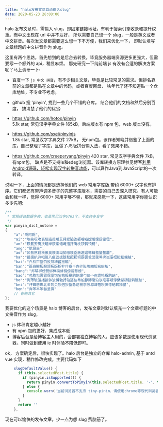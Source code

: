 ```yaml
---
title: "halo发布文章自动输入slug"
date: 2020-05-23 20:00:00
---
```


halo 发布文章时，需输入 slug，即固定链接地址，有利于搜索引擎收录和提升权重。而中文出现在 url 中并不友好，
所以需要自己想一个 slug，一般是英文或者中文拼音。每次发文章都需要这么想一下不方便，我们来优化一下，
即默认填写文章标题的中文拼音作为 slug。

这里有两个思路，首先想到的是后台去转换，毕竟服务器端资源更多更强大，但需要写一个额外的 api，稍显麻烦。
那先研究一下纯前端 js 有没有合适的解决方案呢？马上调研一下:

- 百度一下 `js 中文 拼音`，有不少相关文章，毕竟是比较常见的需求。但排名靠前的文章都是贴在文章中的代码，或者百度网盘，
啥年代了还不知道贴一个仓库地址，不专业不考虑。

- github 搜 'pinyin', 找到一些几个不错的仓库。 
结合他们的文档和然后分别百度， 搞清楚了他们的优劣:

- https://github.com/hotoo/pinyin  
  5.1k star, 常见汉字字典文件 165kB，后端版本有 npm 包，web 版本没有。

- https://github.com/sxei/pinyinjs  
  1.8k star, 常见汉字字典文件 27kB， 无npm包。该作者知晓并借鉴了上面的库，自己整理了字库，且做了JS版拼音输入法，看了效果不错。

- https://github.com/creeperyang/pinyin 
  420 star, 常见汉字字典文件 7kB， 有npm包， 缺点是不支持ie和edeg浏览器。该库转换方原理参见博客[利用Android源码，轻松实现汉字转拼音功能](http://blog.coderclock.com/2017/04/04/android/2017-04-04/)，可以算作Java到JavaScript的一次转译。


说明一下，上面的情况都是选择他们的 web 常用字库版,带约 6000+ 汉字也有排序。它们都还有带声调多音子的完整字库版本，需要的自己去深入研究。有人可能会和我一样，觉得 6000+ 常用字够不够，那就来感觉一下，这些常用字你能认识多少先吧:

```js
/**
 * 常规拼音数据字典，收录常见汉字6763个，不支持多音字
 */
var pinyin_dict_notone = 
{
	"a":"啊阿锕",
	"ai":"埃挨哎唉哀皑癌蔼矮艾碍爱隘诶捱嗳嗌嫒瑷暧砹锿霭",
	"an":"鞍氨安俺按暗岸胺案谙埯揞犴庵桉铵鹌顸黯",
	"ang":"肮昂盎",
	"ao":"凹敖熬翱袄傲奥懊澳坳拗嗷噢岙廒遨媪骜聱螯鏊鳌鏖",
	"ba":"芭捌扒叭吧笆八疤巴拔跋靶把耙坝霸罢爸茇菝萆捭岜灞杷钯粑鲅魃",
	"bai":"白柏百摆佰败拜稗薜掰鞴",
	"ban":"斑班搬扳般颁板版扮拌伴瓣半办绊阪坂豳钣瘢癍舨",
	"bang":"邦帮梆榜膀绑棒磅蚌镑傍谤蒡螃",
	"bao":"苞胞包褒雹保堡饱宝抱报暴豹鲍爆勹葆宀孢煲鸨褓趵龅",
	"bo":"剥薄玻菠播拨钵波博勃搏铂箔伯帛舶脖膊渤泊驳亳蕃啵饽檗擘礴钹鹁簸跛",
	"bei":"杯碑悲卑北辈背贝钡倍狈备惫焙被孛陂邶埤蓓呗怫悖碚鹎褙鐾",
	"ben":"奔苯本笨畚坌锛"
	// 省略其它
};
```

我要优化的这个场景是 halo 博客的后台，发布文章时默认填充一个文章标题的中文拼音作为 slug。

- js 体积肯定越小越好
- 有 npm 包的更好，集成成本低
- 博客后台是给博客主人用的，会部署独立博客的人，应该多数是使用现代浏览器。同时做到使用 ie 时体验不降低即可。

ok， 方案确定后，很快实现了。halo 后台是独立的仓库 halo-admin, 基于 antd vue 实现，稍作修改完成。主要代码如下

```js
    slugDefaultValue() {
      if (this.selectedPost.title) {
        if (pinyin.isSupported()) {
          return pinyin.convertToPinyin(this.selectedPost.title, '-', true)
        } else {
          console.warn('当前浏览器不支持 tiny-pinin，请使用chrome等现代浏览器.')
        }
      }
      return ''
    },
```

现在可以愉快的发布文章，少一点为想 slug 费脑筋了。
